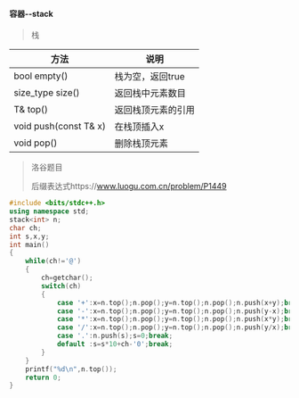 #### 容器--stack

> 栈

| 方法                  | 说明               |
| --------------------- | ------------------ |
| bool empty()          | 栈为空，返回true   |
| size_type size()      | 返回栈中元素数目   |
| T& top()              | 返回栈顶元素的引用 |
| void push(const T& x) | 在栈顶插入x        |
| void pop()            | 删除栈顶元素       |



> 洛谷题目
>
> 后缀表达式https://www.luogu.com.cn/problem/P1449

~~~c++
#include <bits/stdc++.h>
using namespace std;
stack<int> n;
char ch;
int s,x,y;
int main()
{
    while(ch!='@')
    {
        ch=getchar();
        switch(ch)
        {
            case '+':x=n.top();n.pop();y=n.top();n.pop();n.push(x+y);break;
            case '-':x=n.top();n.pop();y=n.top();n.pop();n.push(y-x);break;
            case '*':x=n.top();n.pop();y=n.top();n.pop();n.push(x*y);break;
            case '/':x=n.top();n.pop();y=n.top();n.pop();n.push(y/x);break;
            case '.':n.push(s);s=0;break;
            default :s=s*10+ch-'0';break;
        }
    }
    printf("%d\n",n.top());
    return 0;
}
~~~

